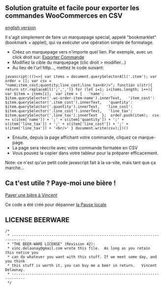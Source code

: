 
## Solution gratuite et facile pour exporter les commandes WooCommerces en CSV

[english version](README.md)

Il s'agit simplement de faire un marquepage spécial, appelé "bookmarklet" (bookmark + applet), qui va exécuter une opération simple de formatage.

* Créez un marquepage vers n'importe quel lien. Par exemple, avec un click droit sur: [Exporter Commande](https://github.com/centime/woocommerce-order-export-free)
* Modifiez la cible du marquepage (clic droit > modifier...)
* Au lieu de l'url http..., mettez le code suivant:

```
javascript:(()=>{ var items = document.querySelectorAll('.item'); var order = []; var csv = "name;item_cost;quantity;line_cost;line_tax<br/>"; function s(str){ return str.replaceAll(';',',')} for (let i=1; i<items.length; i++){  var $item = items[i];  var item = {   'name': $item.querySelector('.wc-order-item-name').innerText,   'item_cost': $item.querySelector('.item_cost').innerText,   'quantity': $item.querySelector('.quantity').innerText,   'line_cost': $item.querySelector('.line_cost').innerText,   'line_tax': $item.querySelector('.line_tax').innerText  };  order.push(item);  csv += s(item['name']) + ';' + s(item['quantity']) + ';' + s(item['line_tax']) + ';' + s(item['line_cost']) + ';' + s(item['line_tax']) + '<br/>' } document.write(csv);})()
```

* Ensuite, depuis la page affichant votre commande, cliquez ce marque-page. 
* La page sera réecrite avec votre commande formatée en CSV
* Vous pouvez la copier dans votre tableur pour la préparer efficacement.

Note: ce n'est qu'un petit code javascript fait à la va-vite, mais tant que ça marche...


## Ca t'est utile ? Paye-moi une bière !

[Payer une bière à Vincent](https://paypal.me/VincentDelaunay/5)


Ce code a été créé pour dépanner [la Pause locale](https://boutique.lapauseduperche.fr/)


## LICENSE BEERWARE

```
/*
 * ----------------------------------------------------------------------------
 * "THE BEER-WARE LICENSE" (Revision 42):
 * vinc.delaunay@gmail.com wrote this file.  As long as you retain this notice you
 * can do whatever you want with this stuff. If we meet some day, and you think
 * this stuff is worth it, you can buy me a beer in return.   Vincent Delaunay.
 * ----------------------------------------------------------------------------
 */
```